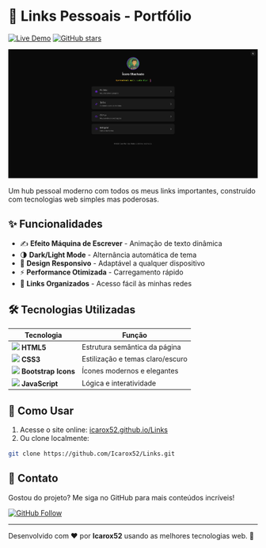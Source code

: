 # 🔗 Links Pessoais - Portfólio

[![Live Demo](https://img.shields.io/badge/Demo-Site%20Online-brightgreen?style=for-the-badge)](https://icarox52.github.io/Links/)
[![GitHub stars](https://img.shields.io/github/stars/Icarox52/Links?style=for-the-badge)](https://github.com/Icarox52/Links/stargazers)

<a href="https://icarox52.github.io/Links/"><img src="https://github.com/Icarox52/Links/blob/main/Captura%20de%20tela%202025-07-01%20155457.png"/></a>

Um hub pessoal moderno com todos os meus links importantes, construído com tecnologias web simples mas poderosas.

## ✨ Funcionalidades

- ✍️ **Efeito Máquina de Escrever** - Animação de texto dinâmica
- 🌗 **Dark/Light Mode** - Alternância automática de tema
- 📱 **Design Responsivo** - Adaptável a qualquer dispositivo
- ⚡ **Performance Otimizada** - Carregamento rápido
- 🔗 **Links Organizados** - Acesso fácil às minhas redes

## 🛠️ Tecnologias Utilizadas

| Tecnologia | Função |
|------------|--------|
| <img src="https://cdn.jsdelivr.net/gh/devicons/devicon/icons/html5/html5-original.svg" width="20"/> **HTML5** | Estrutura semântica da página |
| <img src="https://cdn.jsdelivr.net/gh/devicons/devicon/icons/css3/css3-original.svg" width="20"/> **CSS3** | Estilização e temas claro/escuro |
| <img src="https://cdn.jsdelivr.net/gh/devicons/devicon/icons/bootstrap/bootstrap-original.svg" width="20"/> **Bootstrap Icons** | Ícones modernos e elegantes |
| <img src="https://cdn.jsdelivr.net/gh/devicons/devicon/icons/javascript/javascript-original.svg" width="20"/> **JavaScript** | Lógica e interatividade |

## 🚀 Como Usar

1. Acesse o site online: [icarox52.github.io/Links](https://icarox52.github.io/Links/)
2. Ou clone localmente:
```bash
git clone https://github.com/Icarox52/Links.git
```

## 📌 Contato

Gostou do projeto? Me siga no GitHub para mais conteúdos incríveis!

[![GitHub Follow](https://img.shields.io/github/followers/Icarox52?label=Follow%20%40Icarox52&style=social)](https://github.com/Icarox52)

---

Desenvolvido com ❤️ por **Icarox52** usando as melhores tecnologias web. 🚀
